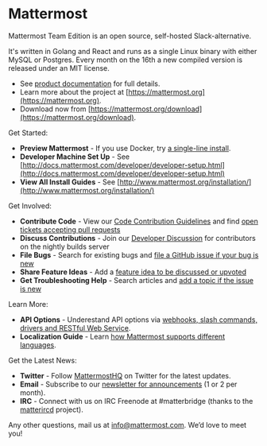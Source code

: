 # Mattermost

Mattermost Team Edition is an open source, self-hosted Slack-alternative. 

It's written in Golang and React and runs as a single Linux binary with either MySQL or Postgres. Every month on the 16th a new compiled version is released under an MIT license. 

- See [product documentation](http://docs.mattermost.com/) for full details. 
- Learn more about the project at [https://mattermost.org](https://mattermost.org). 
- Download now from [https://mattermost.org/download](https://mattermost.org/download).

Get Started: 

- **Preview Mattermost** - If you use Docker, try [a single-line install](http://docs.mattermost.com/install/docker-local-machine.html#one-line-docker-install).
- **Developer Machine Set Up** - See [http://docs.mattermost.com/developer/developer-setup.html](http://docs.mattermost.com/developer/developer-setup.html)
- **View All Install Guides** - See [http://www.mattermost.org/installation/](http://www.mattermost.org/installation/)
 
Get Involved:

- **Contribute Code** - View our [Code Contribution Guidelines](http://docs.mattermost.com/developer/contribution-guide.html) and find [open tickets accepting pull requests](https://mattermost.atlassian.net/issues/?filter=10101)
- **Discuss Contributions** - Join our [Developer Discussion](https://pre-release.mattermost.com) for contributors on the nightly builds server
- **File Bugs** - Search for existing bugs and [file a GitHub issue if your bug is new](http://www.mattermost.org/filing-issues/) 
- **Share Feature Ideas** - Add a [feature idea to be discussed or upvoted](http://www.mattermost.org/feature-requests/)
- **Get Troubleshooting Help** - Search articles and [add a topic if the issue is new](https://forum.mattermost.org/t/how-to-use-the-troubleshooting-forum/150)  

Learn More: 

- **API Options** - Underestand API options via [webhooks, slash commands, drivers and RESTful Web Service](http://docs.mattermost.com/developer/api.html).
- **Localization Guide** - Learn [how Mattermost supports different languages](http://docs.mattermost.com/developer/localization.html#translation-process). 

Get the Latest News: 

- **Twitter** - Follow [MattermostHQ](https://twitter.com/mattermosthq) on Twitter for the latest updates.   
- **Email** - Subscribe to our [newsletter for announcements](http://mattermost.us11.list-manage.com/subscribe?u=6cdba22349ae374e188e7ab8e&id=2add1c8034) (1 or 2 per month).  
- **IRC** - Connect with us on IRC Freenode at #matterbridge (thanks to the [matterircd](https://github.com/42wim/matterircd) project).

Any other questions, mail us at info@mattermost.com. We’d love to meet you!
